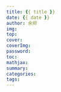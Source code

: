 ```yaml
---
title: {{ title }}
date: {{ date }}
author: 余烬
img:
top:
cover:
coverImg:
password:
toc:
mathjax:
summary:
categories:
tags:
---
```

